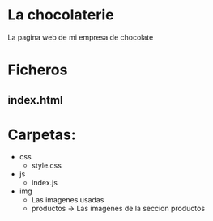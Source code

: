 # La chocolaterie
La pagina web de mi empresa de chocolate

# Ficheros
  ## index.html
# Carpetas:
- css
  - style.css
- js
  - index.js
- img
  - Las imagenes usadas
  - productos -> Las imagenes de la seccion productos

